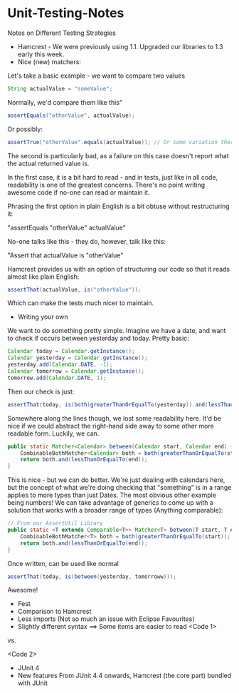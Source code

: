 Unit-Testing-Notes
==================

Notes on Different Testing Strategies

- Hamcrest - We were previously using 1.1. Upgraded our libraries to 1.3 early this week.
 - Nice (new) matchers:

Let's take a basic example - we want to compare two values

```java
String actualValue = "someValue";
```

Normally, we'd compare them like this"

```java
assertEquals("otherValue", actualValue);
```

Or possibly:

```java
assertTrue("otherValue".equals(actualValue)); // Or some variation thereof.
```

The second is particularly bad, as a failure on this case doesn't report what the actual returned value is.

In the first case, it is a bit hard to read - and in tests, just like in all code, readability is one of the greatest concerns. There's no point writing awesome code if no-one can read or maintain it.

Phrasing the first option in plain English is a bit obtuse without restructuring it:

"assertEquals "otherValue" actualValue"

No-one talks like this - they do, however, talk like this:

"Assert that actualValue is "otherValue"

Hamcrest provides us with an option of structuring our code so that it reads almost like plain English:

```java
assertThat(actualValue, is("otherValue"));
```

Which can make the tests much nicer to maintain.

 - Writing your own

We want to do something pretty simple. Imagine we have a date, and want to check if occurs between yesterday and today. Pretty basic:

```java
Calendar today = Calendar.getInstance();
Calendar yesterday = Calendar.getInstance();
yesterday.add(Calendar.DATE, -1);
Calendar tomorrow = Calendar.getInstance();
tomorrow.add(Calendar.DATE, 1);
```

Then our check is just:
```java
assertThat(today, is(both(greaterThanOrEqualTo(yesterday)).and(lessThanOrEqualTo(tomorrow))));
```

Somewhere along the lines though, we lost some readability here. It'd be nice if we could abstract the right-hand side away to some other more readable form. Luckily, we can.

```java
public static Matcher<Calendar> between(Calendar start, Calendar end) {
    CombinableBothMatcher<Calendar> both = both(greaterThanOrEqualTo(start));
    return both.and(lessThanOrEqualTo(end));
}
````

This is nice - but we can do better. We're just dealing with calendars here, but the concept of what we're doing checking that "something" is in a range applies to more types than just Dates. The most obvious other example being numbers! We can take advantage of generics to come up with a solution that works with a broader range of types (Anything comparable):

```java
// From our AssertUtil Library
public static <T extends Comparable<T>> Matcher<T> between(T start, T end) {
    CombinableBothMatcher<T> both = both(greaterThanOrEqualTo(start));
    return both.and(lessThanOrEqualTo(end));
}
```

Once written, can be used like normal

```java
assertThat(today, is(between(yesterday, tomorroww)));
```

Awesome!

- Fest
 - Comparison to Hamcrest
  - Less imports (Not so much an issue with Eclipse Favourites)
  - Slightly different syntax ==> Some items are easier to read
<Code 1>

vs.

<Code 2>

- JUnit 4
 - New features
  From JUnit 4.4 onwards, Hamcrest (the core part) bundled with JUnit
